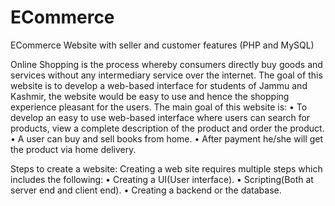 # ECommerce
ECommerce Website with seller and customer features (PHP and MySQL)

Online Shopping is the process whereby consumers directly buy goods and services without any intermediary service over the internet. The goal of this website is to develop a web-based interface for students of Jammu and Kashmir, the website would be easy to use and hence the shopping experience pleasant for the users. The main goal of this website is:
  • To develop an easy to use web-based interface where users can search for products, view a complete description of the product and order the product.
  • A user can buy and sell books from home.
  • After payment he/she will get the product via home delivery.

Steps to create a website:
  Creating a web site requires multiple steps which includes the following:
    • Creating a UI(User interface).
    • Scripting(Both at server end and client end).
    • Creating a backend or the database.
